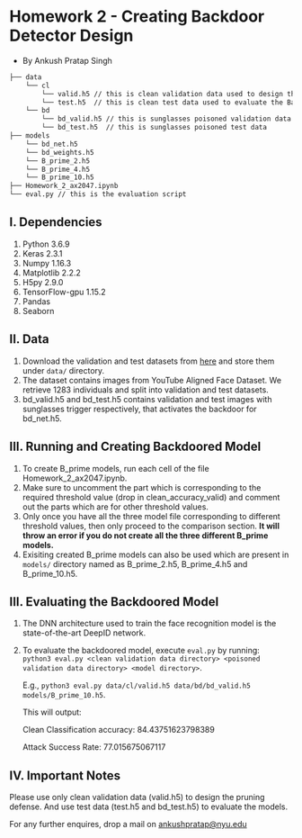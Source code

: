 # Homework 2 - Creating Backdoor Detector Design

- By Ankush Pratap Singh

```bash
├── data 
    └── cl
        └── valid.h5 // this is clean validation data used to design the defense
        └── test.h5  // this is clean test data used to evaluate the BadNet
    └── bd
        └── bd_valid.h5 // this is sunglasses poisoned validation data
        └── bd_test.h5  // this is sunglasses poisoned test data
├── models
    └── bd_net.h5
    └── bd_weights.h5
    └── B_prime_2.h5
    └── B_prime_4.h5
    └── B_prime_10.h5
├── Homework_2_ax2047.ipynb
└── eval.py // this is the evaluation script
```

## I. Dependencies
   1. Python 3.6.9
   2. Keras 2.3.1
   3. Numpy 1.16.3
   4. Matplotlib 2.2.2
   5. H5py 2.9.0
   6. TensorFlow-gpu 1.15.2
   7. Pandas
   8. Seaborn 
   
## II. Data
   1. Download the validation and test datasets from [here](https://drive.google.com/drive/folders/1Rs68uH8Xqa4j6UxG53wzD0uyI8347dSq?usp=sharing) and store them under `data/` directory.
   2. The dataset contains images from YouTube Aligned Face Dataset. We retrieve 1283 individuals and split into validation and test datasets.
   3. bd_valid.h5 and bd_test.h5 contains validation and test images with sunglasses trigger respectively, that activates the backdoor for bd_net.h5. 

## III. Running and Creating Backdoored Model  
   1. To create B_prime models, run each cell of the file Homework_2_ax2047.ipynb. 
   2. Make sure to uncomment the part which is corresponding to the required threshold value (drop in   clean_accuracy_valid) and comment out the parts which are for other threshold values.
   3. Only once you have all the three model file corresponding to different threshold values, then only proceed to the comparison section. **It will throw an error if you do not create all the three different B_prime models.**
   3. Exisiting created B_prime models can also be used which are present in `models/` directory named as B_prime_2.h5, B_prime_4.h5 and B_prime_10.h5.

## III. Evaluating the Backdoored Model
   1. The DNN architecture used to train the face recognition model is the state-of-the-art DeepID network. 
   2. To evaluate the backdoored model, execute `eval.py` by running:  
      `python3 eval.py <clean validation data directory> <poisoned validation data directory> <model directory>`.
      
      E.g., `python3 eval.py data/cl/valid.h5 data/bd/bd_valid.h5 models/B_prime_10.h5`. 
      
      This will output:
      
      Clean Classification accuracy: 84.43751623798389
      
      Attack Success Rate: 77.015675067117

## IV. Important Notes
Please use only clean validation data (valid.h5) to design the pruning defense. And use test data (test.h5 and bd_test.h5) to evaluate the models. 

For any further enquires, drop a mail on ankushpratap@nyu.edu
